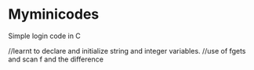# Myminicodes
Simple login code in C

//learnt to declare and initialize string and integer variables.
//use of fgets and scan f and the difference

